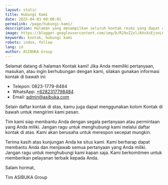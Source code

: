 ```yaml
---
layout: static
title: Hubungi Kami
date: 2025-04-03 00:00:01
permalink: /page/hubungi-kami/
description: Halaman yang menampilkan seluruh kontak resmi yang dapat digunakan untuk menghubungi ASIBUKA Group.
image: https://blogger.googleusercontent.com/img/b/R29vZ2xl/AVvXsEjsnLCXMed9if6TiORHlYARai6IqIGkvI4r-Dc8cxpWibXHAuvabchoA1eyZIUQciOZxFhyphenhyphen3P0BQOQjCQU0FoyDbIBBoFBII61DwVkt5kwMJQY4sdrWvdrRJ2Y2JdTPZxf1h4p6ycPtwrmbvVUmYGLRUj1E7qZAU5LBU-VIqCMOzUn8yc-bYUQJ1UxSR3M/s0-rw/contact.jpeg
keywords: kontak, hubungi kami
robots: index, follow
lang: id
author: ASIBUKA Group
---
```

Selamat datang di halaman Kontak kami! Jika Anda memiliki pertanyaan, masukan, atau ingin berhubungan dengan kami, silakan gunakan informasi kontak di bawah ini:

* Telepon: 0823-1779-8484
* WhatsApp: [+6282317798484](https://wa.me/+6282317798484)
* Email: [admin@asibuka.com](mailto:admin@asibuka.com)

Selain daftar kontak di atas, kamu juga dapat menggunakan kolom Kontak di bawah untuk mengirimi kami pesan.

Tim kami siap membantu Anda dengan segala pertanyaan atau permintaan yang Anda miliki. Jangan ragu untuk menghubungi kami melalui daftar kontak di atas. Kami akan berusaha untuk merespon secepat mungkin.

Terima kasih atas kunjungan Anda ke situs kami. Kami berharap dapat membantu Anda dan menjawab semua pertanyaan yang Anda miliki. Jangan ragu untuk menghubungi kami kapan saja. Kami berkomitmen untuk memberikan pelayanan terbaik kepada Anda.

Salam hormat,

Tim ASIBUKA Group
